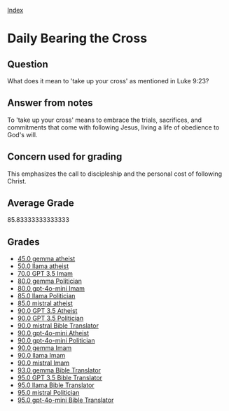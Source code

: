 
[Index](../../index.md)
# Daily Bearing the Cross
## Question
What does it mean to 'take up your cross' as mentioned in Luke 9:23?

## Answer from notes
To 'take up your cross' means to embrace the trials, sacrifices, and commitments that come with following Jesus, living a life of obedience to God's will.

## Concern used for grading
This emphasizes the call to discipleship and the personal cost of following Christ.

## Average Grade
85.83333333333333

## Grades
 * [45.0 gemma atheist](../answers/gemma_atheist/Daily_Bearing_the_Cross.md)
 * [50.0 llama atheist](../answers/llama_atheist/Daily_Bearing_the_Cross.md)
 * [70.0 GPT 3.5 Imam](../answers/GPT_3.5_Imam/Daily_Bearing_the_Cross.md)
 * [80.0 gemma Politician](../answers/gemma_Politician/Daily_Bearing_the_Cross.md)
 * [80.0 gpt-4o-mini Imam](../answers/gpt-4o-mini_Imam/Daily_Bearing_the_Cross.md)
 * [85.0 llama Politician](../answers/llama_Politician/Daily_Bearing_the_Cross.md)
 * [85.0 mistral atheist](../answers/mistral_atheist/Daily_Bearing_the_Cross.md)
 * [90.0 GPT 3.5 Atheist](../answers/GPT_3.5_Atheist/Daily_Bearing_the_Cross.md)
 * [90.0 GPT 3.5 Politician](../answers/GPT_3.5_Politician/Daily_Bearing_the_Cross.md)
 * [90.0 mistral Bible Translator](../answers/mistral_Bible_Translator/Daily_Bearing_the_Cross.md)
 * [90.0 gpt-4o-mini Atheist](../answers/gpt-4o-mini_Atheist/Daily_Bearing_the_Cross.md)
 * [90.0 gpt-4o-mini Politician](../answers/gpt-4o-mini_Politician/Daily_Bearing_the_Cross.md)
 * [90.0 gemma Imam](../answers/gemma_Imam/Daily_Bearing_the_Cross.md)
 * [90.0 llama Imam](../answers/llama_Imam/Daily_Bearing_the_Cross.md)
 * [90.0 mistral Imam](../answers/mistral_Imam/Daily_Bearing_the_Cross.md)
 * [93.0 gemma Bible Translator](../answers/gemma_Bible_Translator/Daily_Bearing_the_Cross.md)
 * [95.0 GPT 3.5 Bible Translator](../answers/GPT_3.5_Bible_Translator/Daily_Bearing_the_Cross.md)
 * [95.0 llama Bible Translator](../answers/llama_Bible_Translator/Daily_Bearing_the_Cross.md)
 * [95.0 mistral Politician](../answers/mistral_Politician/Daily_Bearing_the_Cross.md)
 * [95.0 gpt-4o-mini Bible Translator](../answers/gpt-4o-mini_Bible_Translator/Daily_Bearing_the_Cross.md)
